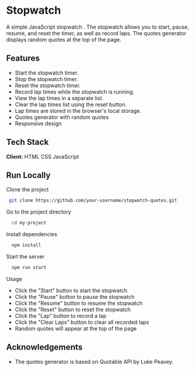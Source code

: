 
# Stopwatch
A simple JavaScript stopwatch . The stopwatch allows you to start, pause, resume, and reset the timer, as well as record laps. The quotes generator displays random quotes at the top of the page.



## Features
- Start the stopwatch timer.
- Stop the stopwatch timer.
- Reset the stopwatch timer.
- Record lap times while the stopwatch is running.
- View the lap times in a separate list.
- Clear the lap times list using the reset button.
- Lap times are stored in the browser's local storage.
- Quotes generator with random quotes
- Responsive design
## Tech Stack

**Client:** HTML
CSS
JavaScript




## Run Locally

Clone the project

```bash
 git clone https://github.com/your-username/stopwatch-quotes.git

```

Go to the project directory

```bash
  cd my-project
```

Install dependencies

```bash
  npm install
```

Start the server

```bash
  npm run start
```

Usage
- Click the "Start" button to start the stopwatch
- Click the "Pause" button to pause the stopwatch
- Click the "Resume" button to resume the stopwatch
- Click the "Reset" button to reset the stopwatch
- Click the "Lap" button to record a lap
- Click the "Clear Laps" button to clear all recorded laps
- Random quotes will appear at the top of the page


## Acknowledgements

- The quotes generator is based on Quotable API by Luke Peavey.





